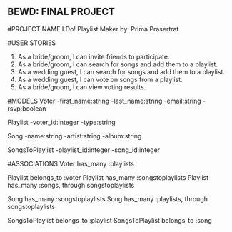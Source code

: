 BEWD: FINAL PROJECT
-------------------

#PROJECT NAME
I Do! Playlist Maker
by: Prima Prasertrat


#USER STORIES
1. As a bride/groom, I can invite friends to participate.
2. As a bride/groom, I can search for songs and add them to a playlist.
3. As a wedding guest, I can search for songs and add them to a playlist.
4. As a wedding guest, I can vote on songs from a playlist.
5. As a bride/groom, I can view voting results.


#MODELS
Voter
-first_name:string
-last_name:string
-email:string
-rsvp:boolean

Playlist
-voter_id:integer
-type:string

Song
-name:string
-artist:string
-album:string

SongsToPlaylist
-playlist_id:integer
-song_id:integer


#ASSOCIATIONS
Voter has_many :playlists

Playlist belongs_to :voter
Playlist has_many :songstoplaylists
Playlist has_many :songs, through songstoplaylists

Song has_many :songstoplaylists
Song has_many :playlists, through songstoplaylists

SongsToPlaylist belongs_to :playlist
SongsToPlaylist belongs_to :song
